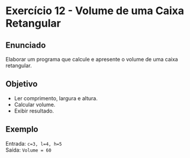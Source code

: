 # Exercício 12 - Volume de uma Caixa Retangular

## Enunciado
Elaborar um programa que calcule e apresente o volume de uma caixa retangular.  

## Objetivo
- Ler comprimento, largura e altura.
- Calcular volume.
- Exibir resultado.

## Exemplo
Entrada: `c=3, l=4, h=5`  
Saída: `Volume = 60`